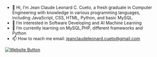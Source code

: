 - 👋 Hi, I’m Jean Claude Leonard C. Cueto, a fresh graduate in Computer Engineering with knowledge in various programming languages, including JavaScript, CSS, HTML, Python, and basic MySQL.
- 👀 I’m interested in Software Developing and AI Machine Learning  
- 🌱 I’m currently learning on MySQL,PHP, different frameworks and Python
- 📫 How to reach me email: jeanclaudeleonard.cueto@gmail.com

<a href="https://cueto0725.github.io/CUETO/" target="_blank">
  <img src="https://img.shields.io/badge/Visit%20My%20Website-blue?style=for-the-badge" alt="Website Button"/>
</a>
